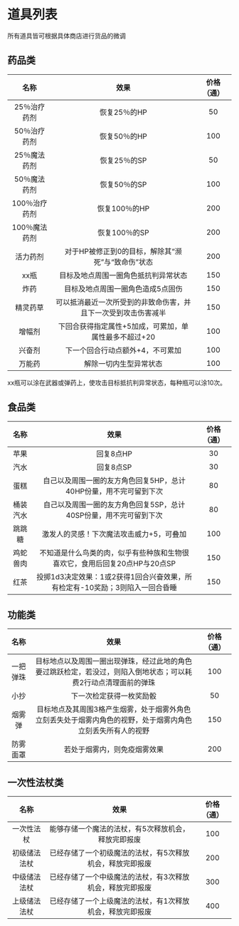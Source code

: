 # 道具列表

所有道具皆可根据具体商店进行货品的微调

## 药品类

名称|效果|价格（通）
:--:|:--:|:--:
25％治疗药剂|恢复25％的HP|50
50％治疗药剂|恢复50％的HP|100
25％魔法药剂|恢复25％的SP|50
50％魔法药剂|恢复50％的SP|100
100％治疗药剂|恢复100％的HP|200
100％魔法药剂|恢复100％的SP|200
活力药剂|对于HP被修正到0的目标，解除其“濒死”与“致命伤”状态|200
xx瓶|目标及地点周围一圈角色抵抗判异常状态|150
炸药|目标及地点周围一圈角色造成5点固伤|150
精灵药草|可以抵消最近一次所受到的非致命伤害，并且下一次受到攻击伤害减半|150
增幅剂|下回合获得指定属性+5加成，可累加，单属性最多不超过+20|100
兴奋剂|下一个回合行动点额外+4，不可累加|100
万能药|解除一切内生型异常状态|100

xx瓶可以涂在武器或弹药上，使攻击目标抵抗判异常状态，每种瓶可以涂10次。

## 食品类

名称|效果|价格（通）
:--:|:--:|:--:
苹果|回复8点HP|30
汽水|回复8点SP|30
蛋糕|自己以及周围一圈的友方角色回复5HP，总计40HP份量，用不完可留到下次|80
桶装汽水|自己以及周围一圈的友方角色回复5SP，总计40SP份量，用不完可留到下次|80
跳跳糖|激发人的灵感！下次魔法攻击威力+5，可叠加|100
鸡蛇兽肉|不知道是什么鸟类的肉，似乎有些种族和生物很喜欢它，食用后回复20点HP与20点SP|150
红茶|投掷1d3决定效果：1或2获得1回合兴奋效果，所有检定有-10奖励；3则陷入一回合昏睡|150

## 功能类

名称|效果|价格（通）
:--:|:--:|:--:
一把弹珠|目标地点以及周围一圈出现弹珠，经过此地的角色要过跳跃检定，若没过，则陷入倒地状态；可以耗费2行动点清理面前的弹珠|100
小抄|下一次检定获得一枚奖励骰|50
烟雾弹|目标地点及其周围3格产生烟雾，处于烟雾外角色立刻丢失处于烟雾内角色的视野，处于烟雾内角色立刻丢失所有人的视野|150
防雾面罩|若处于烟雾内，则免疫烟雾效果|200

## 一次性法杖类

名称|效果|价格（通）
:--:|:--:|:--:
一次性法杖|能够存储一个魔法的法杖，有5次释放机会，释放完即报废|100
初级储法法杖|已经存储了一个初级魔法的法杖，有5次释放机会，释放完即报废|200
中级储法法杖|已经存储了一个中级魔法的法杖，有3次释放机会，释放完即报废|300
上级储法法杖|已经存储了一个上级魔法的法杖，有1次释放机会，释放完即报废|400
